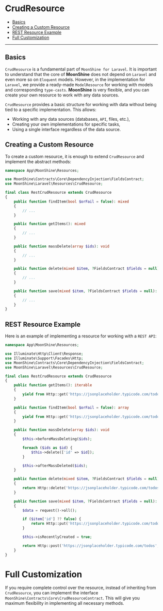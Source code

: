 # CrudResource

- [Basics](#basics)
- [Creating a Custom Resource](#custom-resource)
- [REST Resource Example](#rest-example)
- [Full Customization](#full-customization)

---

<a name="basics"></a>
## Basics

`CrudResource` is a fundamental part of `MoonShine for Laravel`.
It is important to understand that the core of **MoonShine** does not depend on `Laravel` and even more so on `Eloquent` models.
However, in the implementation for `Laravel`, we provide a ready-made `ModelResource` for working with models and corresponding `type-casts`.
**MoonShine** is very flexible, and you can create your own resource to work with any data sources.

`CrudResource` provides a basic structure for working with data without being tied to a specific implementation.
This allows:

- Working with any data sources (databases, `API`, files, etc.),
- Creating your own implementations for specific tasks,
- Using a single interface regardless of the data source.

<a name="custom-resource"></a>
## Creating a Custom Resource

To create a custom resource, it is enough to extend `CrudResource` and implement the abstract methods:

```php
namespace App\MoonShine\Resources;

use MoonShine\Contracts\Core\DependencyInjection\FieldsContract;
use MoonShine\Laravel\Resources\CrudResource;

final class RestCrudResource extends CrudResource
{
    public function findItem(bool $orFail = false): mixed
    {
        // ...
    }

    public function getItems(): mixed
    {
        // ...
    }

    public function massDelete(array $ids): void
    {
        // ...
    }

    public function delete(mixed $item, ?FieldsContract $fields = null): bool
    {
        // ...
    }

    public function save(mixed $item, ?FieldsContract $fields = null): mixed
    {
        // ...
    }
}
```

<a name="rest-example"></a>
## REST Resource Example

Here is an example of implementing a resource for working with a `REST API`:

```php
namespace App\MoonShine\Resources;

use Illuminate\Http\Client\Response;
use Illuminate\Support\Facades\Http;
use MoonShine\Contracts\Core\DependencyInjection\FieldsContract;
use MoonShine\Laravel\Resources\CrudResource;

final class RestCrudResource extends CrudResource
{
    public function getItems(): iterable
    {
        yield from Http::get('https://jsonplaceholder.typicode.com/todos')->json();
    }

    public function findItem(bool $orFail = false): array
    {
        yield from Http::get('https://jsonplaceholder.typicode.com/todos/' . $this->getItemID())->json();
    }

    public function massDelete(array $ids): void
    {
        $this->beforeMassDeleting($ids);

        foreach ($ids as $id) {
            $this->delete(['id' => $id]);
        }

        $this->afterMassDeleted($ids);
    }

    public function delete(mixed $item, ?FieldsContract $fields = null): bool
    {
        return Http::delete('https://jsonplaceholder.typicode.com/todos/' . $item['id'])->successful();
    }

    public function save(mixed $item, ?FieldsContract $fields = null): mixed
    {
        $data = request()->all();

        if ($item['id'] ?? false) {
            return Http::put('https://jsonplaceholder.typicode.com/todos/' . $item['id'], $data)->json();
        }

        $this->isRecentlyCreated = true;

        return Http::post('https://jsonplaceholder.typicode.com/todos', $data)->json();
    }
}
```

<a name="full-customization"></a>
# Full Customization

If you require complete control over the resource, instead of inheriting from `CrudResource`, you can implement the interface `MoonShine\Contracts\Core\CrudResourceContract`.
This will give you maximum flexibility in implementing all necessary methods.
